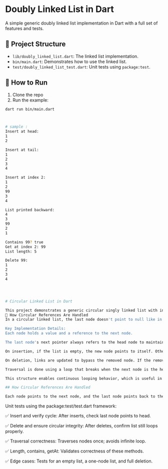# Doubly Linked List in Dart

A simple generic doubly linked list implementation in Dart with a full set of features and tests.

## 📂 Project Structure

- `lib/doubly_linked_list.dart`: The linked list implementation.
- `bin/main.dart`: Demonstrates how to use the linked list.
- `test/doubly_linked_list_test.dart`: Unit tests using `package:test`.

## 🚀 How to Run

1. Clone the repo
2. Run the example:

```bash
dart run bin/main.dart



# sample :
Insert at head:
1
2

Insert at tail:
1
2
3
4

Insert at index 2:
1
2
99
3
4

List printed backward:
4
3
99
2
1

Contains 99? true
Get at index 2: 99
List length: 5

Delete 99:
1
2
3
4




# Circular Linked List in Dart

This project demonstrates a generic circular singly linked list with insert, delete, search, and access capabilities.
🔄 How Circular References Are Handled
In a circular linked list, the last node doesn't point to null like in a traditional singly linked list. Instead, it points back to the head node, forming a closed loop. This allows traversal to cycle through the list indefinitely unless explicitly controlled.

Key Implementation Details:
Each node holds a value and a reference to the next node.

The last node's next pointer always refers to the head node to maintain circularity.

On insertion, if the list is empty, the new node points to itself. Otherwise, it’s added after the current tail, and the tail’s next is updated to point to the head.

On deletion, links are updated to bypass the removed node. If the removed node is the head or tail, special care is taken to update head and tail references while keeping the circle intact.

Traversal is done using a loop that breaks when the next node is the head again, ensuring that each node is visited only once and preventing infinite loops.

This structure enables continuous looping behavior, which is useful in scenarios like round-robin scheduling, buffer management, or any system that cycles through elements repeatedly.

## How Circular References Are Handled

Each node points to the next node, and the last node points back to the head node. All traversals stop when the starting node is reached again, ensuring we don’t enter an infinite loop.
```

Unit tests using the package:test/test.dart framework:

✅ Insert and verify cycle: After inserts, check last node points to head.

✅ Delete and ensure circular integrity: After deletes, confirm list still loops properly.

✅ Traversal correctness: Traverses nodes once; avoids infinite loop.

✅ Length, contains, getAt: Validates correctness of these methods.

✅ Edge cases: Tests for an empty list, a one-node list, and full deletion.
